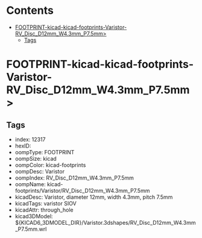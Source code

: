 



Contents
========

* [FOOTPRINT-kicad-kicad-footprints-Varistor-RV_Disc_D12mm_W4.3mm_P7.5mm>](#footprint-kicad-kicad-footprints-varistor-rv_disc_d12mm_w43mm_p75mm)
	* [Tags](#tags)

# FOOTPRINT-kicad-kicad-footprints-Varistor-RV_Disc_D12mm_W4.3mm_P7.5mm>

## Tags

- index: 12317
- hexID: 
- oompType: FOOTPRINT
- oompSize: kicad
- oompColor: kicad-footprints
- oompDesc: Varistor
- oompIndex: RV_Disc_D12mm_W4.3mm_P7.5mm
- oompName: kicad-footprints/Varistor/RV_Disc_D12mm_W4.3mm_P7.5mm
- kicadDesc: Varistor, diameter 12mm, width 4.3mm, pitch 7.5mm
- kicadTags: varistor SIOV
- kicadAttr: through_hole
- kicad3DModel: ${KICAD6_3DMODEL_DIR}/Varistor.3dshapes/RV_Disc_D12mm_W4.3mm_P7.5mm.wrl
